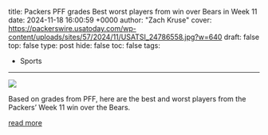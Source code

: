 title: Packers PFF grades Best worst players from win over Bears in Week 11
date: 2024-11-18 16:00:59 +0000
author: "Zach Kruse"
cover: https://packerswire.usatoday.com/wp-content/uploads/sites/57/2024/11/USATSI_24786558.jpg?w=640
draft: false
top: false
type: post
hide: false
toc: false
tags:
  - Sports
---

![](https://packerswire.usatoday.com/wp-content/uploads/sites/57/2024/11/USATSI_24786558.jpg?w=640)

Based on grades from PFF, here are the best and worst players from the Packers’ Week 11 win over the Bears.

[read more](https://packerswire.usatoday.com/2024/11/18/packers-pff-grades-best-worst-players-from-win-over-bears-in-week-11/)
